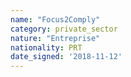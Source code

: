 ```yaml
---
name: "Focus2Comply"
category: private_sector
nature: "Entreprise"
nationality: PRT
date_signed: '2018-11-12'
---
```

    